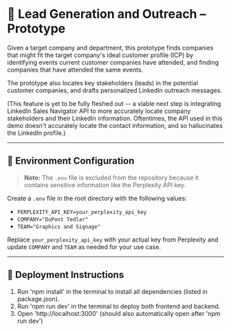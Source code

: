 # 🧠 Lead Generation and Outreach – Prototype

Given a target company and department, this prototype finds companies that might fit the target company's ideal customer profile (ICP) by 
identifying events current customer companies have attended, and finding companies that have attended the same events. 

The prototype also locates key stakeholders (leads) in the potential customer companies, and drafts personalized LinkedIn outreach messages. 

(This feature is yet to be fully fleshed out -- a viable next step is integrating LinkedIn Sales Navigator API to more accurately locate company stakeholders 
and their LinkedIn information. Oftentimes, the API used in this demo doesn't accurately locate the contact information, and so hallucinates the LinkedIn profile.) 

---

## 🔐 Environment Configuration

> **Note:** The `.env` file is excluded from the repository because it contains sensitive information like the Perplexity API key.

Create a `.env` file in the root directory with the following values:

- `PERPLEXITY_API_KEY=your_perplexity_api_key`
- `COMPANY="DuPont Tedlar"`
- `TEAM="Graphics and Signage"`

Replace `your_perplexity_api_key` with your actual key from Perplexity and update `COMPANY` and `TEAM` as needed for your use case. 

---

## 🚀 Deployment Instructions

1. Run 'npm install' in the terminal to install all dependencies (listed in package.json).
2. Run 'npm run dev' in the terminal to deploy both frontend and backend.
3. Open 'http://localhost:3000' (should also automatically open after 'npm run dev')

